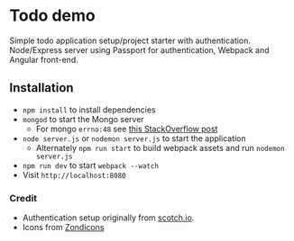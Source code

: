 # Todo demo
Simple todo application setup/project starter with authentication. Node/Express server using Passport for authentication, Webpack and Angular front-end.

## Installation

* `npm install` to install dependencies
* `mongod` to start the Mongo server
    * For mongo `errno:48` see [this StackOverflow post](http://stackoverflow.com/questions/14428123/mongodb-wont-start)
* `node server.js` or `nodemon server.js` to start the application
	* Alternately `npm run start` to build webpack assets and run `nodemon server.js`
* `npm run dev` to start `webpack --watch`
* Visit `http://localhost:8080`

### Credit

* Authentication setup originally from [scotch.io](https://scotch.io/tutorials/easy-node-authentication-google).
* Icons from [Zondicons](http://www.zondicons.com/icons.html)
